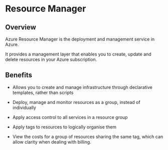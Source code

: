 # Resource Manager

## Overview

Azure Resource Manager is the deployment and management service in Azure.

It provides a management layer that enables you to create, update and delete resources in your Azure subscription.

## Benefits

* Allows you to create and manage infrastructure through declarative templates, rather than scripts

* Deploy, manage and monitor resources as a group, instead of individually

* Apply access control to all services in a resource group

* Apply tags to resources to logically organise them

* View the costs for a group of resources sharing the same tag, which can allow clarity when dealing with billing.


